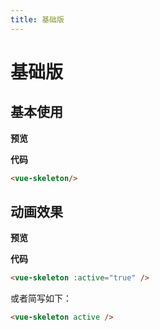 ```yaml
---
title: 基础版
---
```

# 基础版

## 基本使用

**预览**

<ClientOnly>
  <demo-1-1></demo-1-1>
</ClientOnly>

**代码**

```html
<vue-skeleton/>
```

## 动画效果

**预览**

<ClientOnly>
  <demo-1-2></demo-1-2>
</ClientOnly>

**代码**

```html
<vue-skeleton :active="true" />
```

或者简写如下：

```html
<vue-skeleton active />
```
